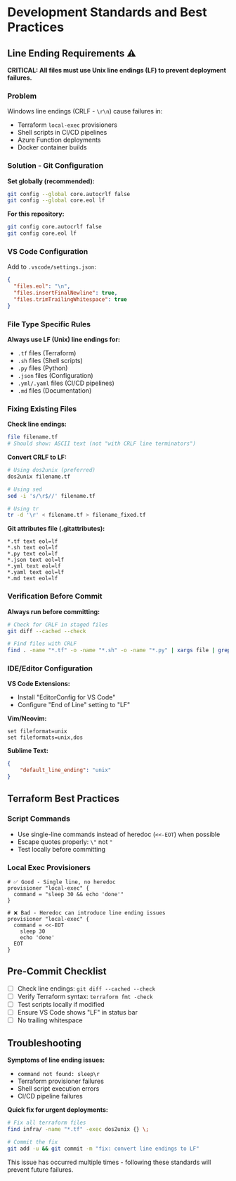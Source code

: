 # Development Standards and Best Practices

## **Line Ending Requirements** ⚠️

**CRITICAL: All files must use Unix line endings (LF) to prevent deployment failures.**

### Problem
Windows line endings (CRLF - `\r\n`) cause failures in:
- Terraform `local-exec` provisioners 
- Shell scripts in CI/CD pipelines
- Azure Function deployments
- Docker container builds

### Solution - Git Configuration

**Set globally (recommended):**
```bash
git config --global core.autocrlf false
git config --global core.eol lf
```

**For this repository:**
```bash
git config core.autocrlf false
git config core.eol lf
```

### VS Code Configuration

Add to `.vscode/settings.json`:
```json
{
  "files.eol": "\n",
  "files.insertFinalNewline": true,
  "files.trimTrailingWhitespace": true
}
```

### File Type Specific Rules

**Always use LF (Unix) line endings for:**
- `.tf` files (Terraform)
- `.sh` files (Shell scripts)
- `.py` files (Python)
- `.json` files (Configuration)
- `.yml/.yaml` files (CI/CD pipelines)
- `.md` files (Documentation)

### Fixing Existing Files

**Check line endings:**
```bash
file filename.tf
# Should show: ASCII text (not "with CRLF line terminators")
```

**Convert CRLF to LF:**
```bash
# Using dos2unix (preferred)
dos2unix filename.tf

# Using sed
sed -i 's/\r$//' filename.tf

# Using tr
tr -d '\r' < filename.tf > filename_fixed.tf
```

**Git attributes file (.gitattributes):**
```
*.tf text eol=lf
*.sh text eol=lf
*.py text eol=lf
*.json text eol=lf
*.yml text eol=lf
*.yaml text eol=lf
*.md text eol=lf
```

### Verification Before Commit

**Always run before committing:**
```bash
# Check for CRLF in staged files
git diff --cached --check

# Find files with CRLF
find . -name "*.tf" -o -name "*.sh" -o -name "*.py" | xargs file | grep CRLF
```

### IDE/Editor Configuration

**VS Code Extensions:**
- Install "EditorConfig for VS Code"
- Configure "End of Line" setting to "LF"

**Vim/Neovim:**
```vim
set fileformat=unix
set fileformats=unix,dos
```

**Sublime Text:**
```json
{
    "default_line_ending": "unix"
}
```

## **Terraform Best Practices**

### Script Commands
- Use single-line commands instead of heredoc (`<<-EOT`) when possible
- Escape quotes properly: `\"` not `"`
- Test locally before committing

### Local Exec Provisioners
```hcl
# ✅ Good - Single line, no heredoc
provisioner "local-exec" {
  command = "sleep 30 && echo 'done'"
}

# ❌ Bad - Heredoc can introduce line ending issues
provisioner "local-exec" {
  command = <<-EOT
    sleep 30
    echo 'done'
  EOT
}
```

## **Pre-Commit Checklist**

- [ ] Check line endings: `git diff --cached --check`
- [ ] Verify Terraform syntax: `terraform fmt -check`
- [ ] Test scripts locally if modified
- [ ] Ensure VS Code shows "LF" in status bar
- [ ] No trailing whitespace

## **Troubleshooting**

**Symptoms of line ending issues:**
- `command not found: sleep\r`
- Terraform provisioner failures
- Shell script execution errors
- CI/CD pipeline failures

**Quick fix for urgent deployments:**
```bash
# Fix all terraform files
find infra/ -name "*.tf" -exec dos2unix {} \;

# Commit the fix
git add -u && git commit -m "fix: convert line endings to LF"
```

This issue has occurred multiple times - following these standards will prevent future failures.
